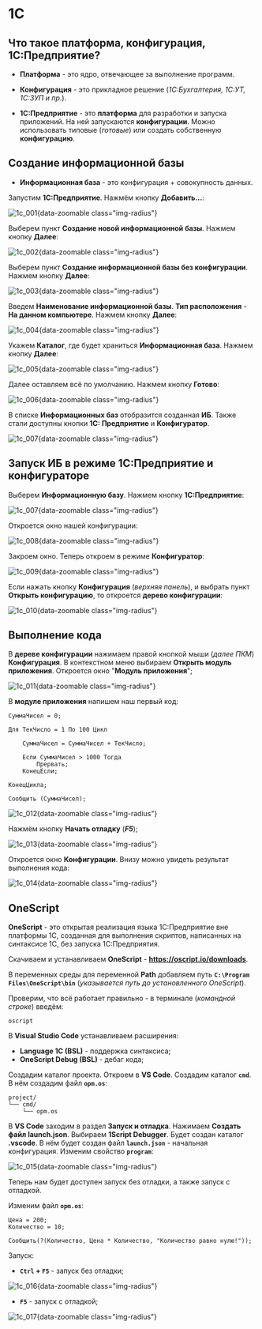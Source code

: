 # 1С

## Что такое платформа, конфигурация, 1С:Предприятие?

- **Платформа** - это ядро, отвечающее за выполнение программ.

- **Конфигурация** - это прикладное решение (_1С:Бухгалтерия, 1С:УТ, 1С:ЗУП и пр_.).

- **1С:Предприятие** - это **платформа** для разработки и запуска приложений. На ней запускаются **конфигурации**. Можно использовать типовые (_готовые_) или создать собственную **конфигурацию**.

## Создание информационной базы

- **Информационная база** - это конфигурация + совокупность данных.

Запустим **1С:Предприятие**. Нажмём кнопку **Добавить...**:

![1c_001](/images/1c/001.jpg){data-zoomable class="img-radius"}

Выберем пункт **Создание новой информационной базы**. Нажмем кнопку **Далее**:

![1c_002](/images/1c/002.jpg){data-zoomable class="img-radius"}

Выберем пункт **Создание информационной базы без конфигурации**. Нажмем кнопку **Далее**:

![1c_003](/images/1c/003.jpg){data-zoomable class="img-radius"}

Введем **Наименование информационной базы**. **Тип расположения** - **На данном компьютере**. Нажмем кнопку **Далее**:

![1c_004](/images/1c/004.jpg){data-zoomable class="img-radius"}

Укажем **Каталог**, где будет храниться **Информационная база**. Нажмем кнопку **Далее**:

![1c_005](/images/1c/005.jpg){data-zoomable class="img-radius"}

Далее оставляем всё по умолчанию. Нажмем кнопку **Готово**:

![1c_006](/images/1c/006.jpg){data-zoomable class="img-radius"}

В списке **Информационных баз** отобразится созданная **ИБ**. Также стали доступны кнопки **1С: Предприятие** и **Конфигуратор**.

![1c_007](/images/1c/007.jpg){data-zoomable class="img-radius"}

## Запуск ИБ в режиме 1С:Предприятие и конфигураторе

Выберем **Информационную базу**. Нажмем кнопку **1С:Предприятие**:

![1c_007](/images/1c/007.jpg){data-zoomable class="img-radius"}

Откроется окно нашей конфигурации:

![1c_008](/images/1c/008.jpg){data-zoomable class="img-radius"}

Закроем окно. Теперь откроем в режиме **Конфигуратор**:

![1c_009](/images/1c/009.jpg){data-zoomable class="img-radius"}

Если нажать кнопку **Конфигурация** (_верхняя панель_), и выбрать пункт **Открыть конфигурацию**, то откроется **дерево конфигурации**:

![1c_010](/images/1c/010.jpg){data-zoomable class="img-radius"}

## Выполнение кода

В **дереве конфигурации** нажимаем правой кнопкой мыши (_далее ПКМ_) **Конфигурация**. В контекстном меню выбираем **Открыть модуль приложения**. Откроется окно "**Модуль приложения**";

![1c_011](/images/1c/011.jpg){data-zoomable class="img-radius"}

В **модуле приложения** напишем наш первый код:

```1C:line-numbers
СуммаЧисел = 0;

Для ТекЧисло = 1 По 100 Цикл

    СуммаЧисел = СуммаЧисел + ТекЧисло;

    Если СуммаЧисел > 1000 Тогда
        Прервать;
    КонецЕсли;

КонецЦикла;

Сообщить (СуммаЧисел);
```

![1c_012](/images/1c/012.jpg){data-zoomable class="img-radius"}

Нажмём кнопку **Начать отладку** (**_F5_**);

![1c_013](/images/1c/013.jpg){data-zoomable class="img-radius"}

Откроется окно **Конфигурации**. Внизу можно увидеть результат выполнения кода:

![1c_014](/images/1c/014.jpg){data-zoomable class="img-radius"}

## OneScript

**OneScript** - это открытая реализация языка 1С:Предприятие вне платформы 1С, созданная для выполнения скриптов, написанных на синтаксисе 1С, без запуска 1С:Предприятия.

Скачиваем и устанавливаем **OneScript** - **https://oscript.io/downloads**.

В переменных среды для переменной **Path** добавляем путь **`C:\Program Files\OneScript\bin`** (_указывается путь до установленного OneScript_).

Проверим, что всё работает правильно - в терминале (_командной строке_) введём:

```sh:line-numbers
oscript
```

В **Visual Studio Code** устанавливаем расширения:

- **Language 1C (BSL)** - поддержка синтаксиса;
- **OneScript Debug (BSL)** - дебаг кода;

Создадим каталог проекта. Откроем в **VS Code**. Создадим каталог **`cmd`**. В нём создадим файл **`opm.os`**:

<div class="no-lang-label">

```sh:line-numbers
project/
└── cmd/
    └── opm.os
```

</div>

В **VS Code** заходим в раздел **Запуск и отладка**. Нажимаем **Создать файл launch.json**. Выбираем **1Script Debugger**. Будет создан каталог **.vscode**. В нём будет создан файл **`launch.json`** - начальная конфигурация. Изменим свойство **`program`**:

![1c_015](/images/1c/015.jpg){data-zoomable class="img-radius"}

Теперь нам будет доступен запуск без отладки, а также запуск с отладкой.

Изменим файл **`opm.os`**:

```1C:line-numbers
Цена = 200;
Количество = 10;

Сообщить(?(Количество, Цена * Количество, "Количество равно нулю!"));
```

Запуск:

- **`Ctrl` + `F5`** - запуск без отладки;

![1c_016](/images/1c/016.jpg){data-zoomable class="img-radius"}

- **`F5`** - запуск с отладкой;

![1c_017](/images/1c/017.jpg){data-zoomable class="img-radius"}
